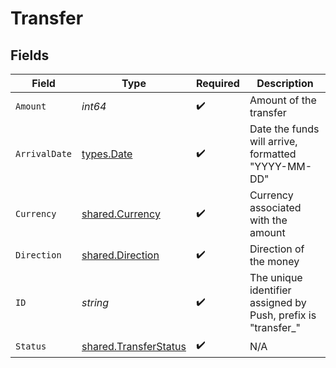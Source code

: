 # Transfer


## Fields

| Field                                                                 | Type                                                                  | Required                                                              | Description                                                           |
| --------------------------------------------------------------------- | --------------------------------------------------------------------- | --------------------------------------------------------------------- | --------------------------------------------------------------------- |
| `Amount`                                                              | *int64*                                                               | :heavy_check_mark:                                                    | Amount of the transfer                                                |
| `ArrivalDate`                                                         | [types.Date](../../../types/date.md)                                  | :heavy_check_mark:                                                    | Date the funds will arrive, formatted "YYYY-MM-DD"                    |
| `Currency`                                                            | [shared.Currency](../../../pkg/models/shared/currency.md)             | :heavy_check_mark:                                                    | Currency associated with the amount                                   |
| `Direction`                                                           | [shared.Direction](../../../pkg/models/shared/direction.md)           | :heavy_check_mark:                                                    | Direction of the money                                                |
| `ID`                                                                  | *string*                                                              | :heavy_check_mark:                                                    | The unique identifier assigned by Push, prefix is "transfer_"         |
| `Status`                                                              | [shared.TransferStatus](../../../pkg/models/shared/transferstatus.md) | :heavy_check_mark:                                                    | N/A                                                                   |